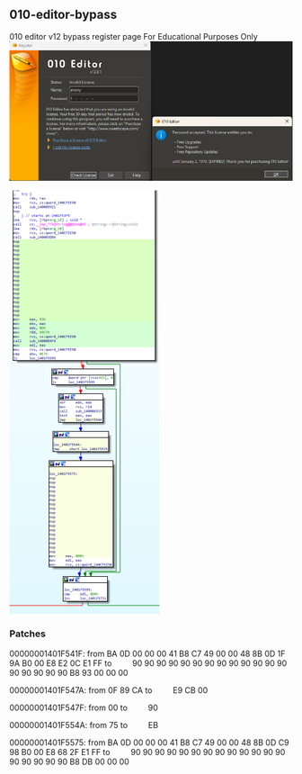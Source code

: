 ## 010-editor-bypass

010 editor v12 bypass register page 
For Educational Purposes Only
![Alt text](pic-1.png)

![Alt text](pic-2.png)

### Patches

00000001401F541F:
from	BA 0D 00 00 00 41 B8 C7 49 00 00 48 8B 0D 1F 9A B0 00 E8 E2 0C E1 FF
to &ensp; &ensp; &ensp; 90 90 90 90 90 90 90 90 90 90 90 90 90 90 90 90 90 90 B8 93 00 00 00

00000001401F547A:
from 0F 89 CA
to &ensp; &ensp; &ensp; E9 CB 00

00000001401F547F:
from 00
to &ensp; &ensp; &ensp; 90

00000001401F554A:
from 75
to &ensp; &ensp; &ensp; EB

00000001401F5575:
from BA 0D 00 00 00 41 B8 C7 49 00 00 48 8B 0D C9 98 B0 00 E8 68 2F E1 FF
to &ensp; &ensp; &ensp; 90 90 90 90 90 90 90 90 90 90 90 90 90 90 90 90 90 90 B8 DB 00 00 00